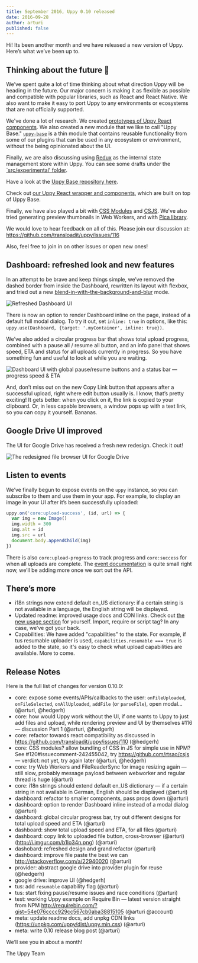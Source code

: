 ```yaml
---
title: September 2016, Uppy 0.10 released
date: 2016-09-28
author: arturi
published: false
---
```


Hi! Its been another month and we have released a new version of Uppy. Here’s what we’ve been up to.

<!-- more -->

## Thinking about the future 🔮

We’ve spent quite a lot of time thinking about what direction Uppy will be heading in the future.  Our major concern is making it as flexible as possible and compatible with popular libraries, such as React and React Native.  We also want to make it easy to port Uppy to any environments or ecosystems that are not officially supported.

We've done a lot of research. We created [prototypes of Uppy React components](https://github.com/hedgerh/uppy-react).  We also created a new module that we like to call "Uppy Base." [`uppy-base`](https://github.com/hedgerh/uppy-base) is a thin module that contains reusable functionality from some of our plugins that can be used in any ecosystem or environment, without the being opinionated about the UI.

Finally, we are also discussing using [Redux](https://github.com/reactjs/redux) as the internal state management store within Uppy.  You can see some drafts under the [`src/experimental' folder](https://github.com/transloadit/uppy/tree/master/src/experimental).

Have a look at the [Uppy Base repository here](https://github.com/hedgerh/uppy-base).

Check out [our Uppy React wrapper and components](https://github.com/hedgerh/uppy-react), which are built on top of Uppy Base.

Finally, we have also played a bit with [CSS Modules](https://github.com/css-modules) and [CSJS](https://github.com/rtsao/csjs).  We've also tried generating preview thumbnails in Web Workers, and with [Pica library](https://github.com/nodeca/pica).

We would love to hear feedback on all of this.  Please join our discussion at: https://github.com/transloadit/uppy/issues/116

Also, feel free to join in on other issues or open new ones!

## Dashboard: refreshed look and new features

In an attempt to be brave and keep things simple, we’ve removed the dashed border from inside the Dashboard, rewritten its layout with flexbox, and tried out a new [blend-in-with-the-background-and-blur](https://cloud.githubusercontent.com/assets/1199054/18763191/35d31ddc-80da-11e6-9a2c-c46388857135.png) mode.

<img alt="Refreshed Dashboard UI" src="/images/blog/dashboard-sep-27-2016.jpg">

There is now an option to render Dashboard inline on the page, instead of a default full modal dialog. To try it out, set `inline: true` in options, like this: `uppy.use(Dashboard, {target: '.myContainer', inline: true})`.

We’ve also added a circular progress bar that shows total upload progress, combined with a pause all / resume all button, and an info panel that shows speed, ETA and status for all uploads currently in progress. So you have something fun and useful to look at while you are waiting.

<img alt="Dashboard UI with global pause/resume buttons and a status bar — progress speed & ETA" src="/images/blog/dashboard-pause-resume-sep-27-2016.jpg">

And, don’t miss out on the new Copy Link button that appears after a successful upload, right where edit button usually is. I know, that’s pretty exciting! It gets better: when you click on it, the link is copied to your clipboard. Or, in less capable browsers, a window pops up with a text link, so you can copy it yourself. Bananas.

## Google Drive UI improved

The UI for Google Drive has received a fresh new redesign.  Check it out!

<img alt="The redesigned file browser UI for Google Drive" src="/images/blog/google-drive-ui-sep-27-2016.jpg">

## Listen to events

We’ve finally begun to expose events on the `uppy` instance, so you can subscribe to them and use them in your app. For example, to display an image in your UI after it’s been successfully uploaded:

``` javascript
uppy.on('core:upload-success', (id, url) => {
  var img = new Image()
  img.width = 300
  img.alt = id
  img.src = url
  document.body.appendChild(img)
})
```

There is also `core:upload-progress` to track progress and `core:success` for when all uploads are complete. The [event documentation](https://github.com/transloadit/uppy#api) is quite small right now, we’ll be adding more once we sort out the API.

## There’s more

* i18n strings now extend default en_US dictionary: if a certain string is not available in a language, the English string will be displayed.
* Updated readme: improved usage docs and CDN links. Check out [the new usage section](https://github.com/transloadit/uppy#usage) for yourself. Import, require or script tag? In any case, we’ve got your back.
* Capabilities: We have added "capabilities" to the state.  For example, if tus resumable uploader is used, `capabilities.resumable === true` is added to the state, so it's easy to check what upload capabilities are available. More to come.

## Release Notes

Here is the full list of changes for version 0.10.0:

- core: expose some events/APIs/callbacks to the user: `onFileUploaded`, `onFileSelected`, `onAllUploaded`, `addFile` (or `parseFile`), open modal... (@arturi, @hedgerh)
- core: how would Uppy work without the UI, if one wants to Uppy to just add files and upload, while rendering preview and UI by themselves #116 — discussion Part 1 (@arturi, @hedgerh)
- core: refactor towards react compatibility as discussed in https://github.com/transloadit/uppy/issues/110 (@hedgerh)
- core: CSS modules? allow bundling of CSS in JS for simple use in NPM? See #120#issuecomment-242455042, try https://github.com/rtsao/csjs — verdict: not yet, try again later (@arturi, @hedgerh)
- core: try Web Workers and FileReaderSync for image resizing again — still slow, probably message payload between webworker and regular thread is huge (@arturi)
- core: i18n strings should extend default en_US dictionary — if a certain string in not available in German, English should be displayed (@arturi)
- dashboard: refactor to smaller components, pass props down (@arturi)
- dashboard: option to render Dashboard inline instead of a modal dialog (@arturi)
- dashboard: global circular progress bar, try out different designs for total upload speed and ETA (@arturi)
- dashboard: show total upload speed and ETA, for all files (@arturi)
- dashboard: copy link to uploaded file button, cross-browser (@arturi) (http://i.imgur.com/b1Io34n.png) (@arturi)
- dashobard: refreshed design and grand refactor (@arturi)
- dashboard: improve file paste the best we can http://stackoverflow.com/a/22940020 (@arturi)
- provider: abstract google drive into provider plugin for reuse (@hedgerh)
- google drive: improve UI (@hedgerh)
- tus: add `resumable` capability flag (@arturi)
- tus: start fixing pause/resume issues and race conditions (@arturi)
- test: working Uppy example on Require Bin — latest version straight from NPM http://requirebin.com/?gist=54e076cccc929cc567cb0aba38815105 (@arturi @account)
- meta: update readme docs, add unpkg CDN links (https://unpkg.com/uppy/dist/uppy.min.css) (@arturi)
- meta: write 0.10 release blog post (@arturi)

We’ll see you in about a month!

The Uppy Team

